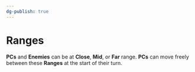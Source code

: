 ```yaml
---
dg-publish: true
---
```

# Ranges

**PCs** and **Enemies** can be at **Close**, **Mid**, or **Far** range. **PCs** can move freely between these **Ranges** at the start of their turn.
